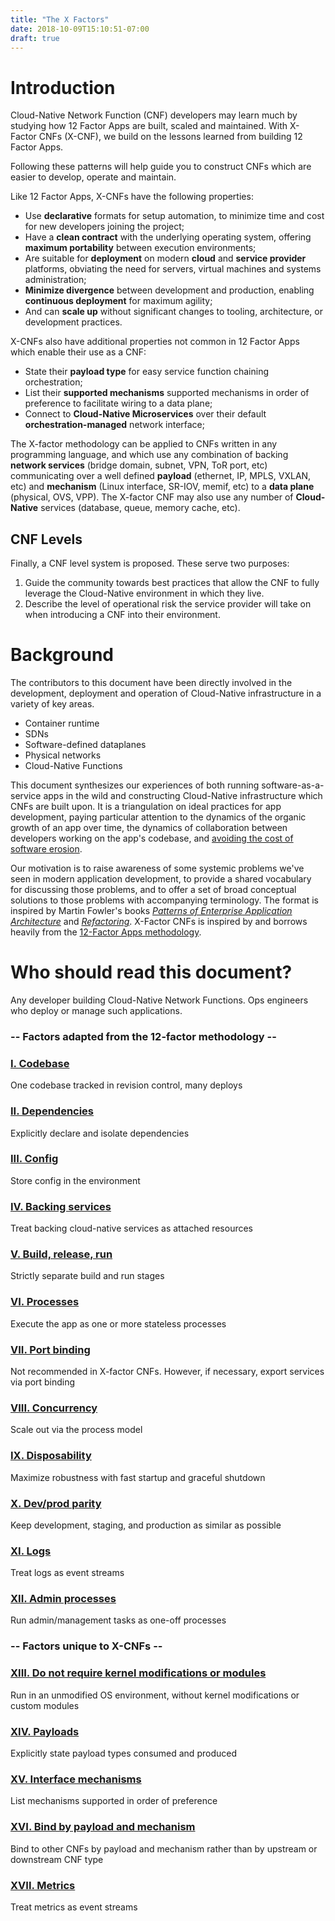 ```yaml
---
title: "The X Factors"
date: 2018-10-09T15:10:51-07:00
draft: true
---
```


Introduction
============

Cloud-Native Network Function (CNF) developers may learn much by studying how 12 Factor Apps are built, scaled and maintained.  With X-Factor CNFs (X-CNF), we build on the lessons learned from building 12 Factor Apps.

Following these patterns will help guide you to construct CNFs which are easier to develop, operate and maintain.

Like 12 Factor Apps, X-CNFs have the following properties:

* Use **declarative** formats for setup automation, to minimize time and cost for new developers joining the project;
* Have a **clean contract** with the underlying operating system, offering **maximum portability** between execution environments;
* Are suitable for **deployment** on modern **cloud** and **service provider** platforms, obviating the need for servers, virtual machines and systems administration;
* **Minimize divergence** between development and production, enabling **continuous deployment** for maximum agility;
* And can **scale up** without significant changes to tooling, architecture, or development practices.

X-CNFs also have additional properties not common in 12 Factor Apps which enable their use as a CNF:

* State their **payload type** for easy service function chaining orchestration;
* List their **supported mechanisms** supported mechanisms in order of preference to facilitate wiring to a data plane;
* Connect to **Cloud-Native Microservices** over their default **orchestration-managed** network interface;

The X-factor methodology can be applied to CNFs written in any programming language, and which use any combination of backing **network services** (bridge domain, subnet, VPN, ToR port, etc) communicating over a well defined **payload** (ethernet, IP, MPLS, VXLAN, etc) and **mechanism** (Linux interface, SR-IOV, memif, etc) to a **data plane** (physical, OVS, VPP). The X-factor CNF may also use any number of **Cloud-Native** services (database, queue, memory cache, etc).

## CNF Levels

Finally, a CNF level system is proposed. These serve two purposes:

1. Guide the community towards best practices that allow the CNF to fully leverage the Cloud-Native environment in which they live.
2. Describe the level of operational risk the service provider will take on when introducing a CNF into their environment.


Background
==========

The contributors to this document have been directly involved in the development, deployment and operation of Cloud-Native infrastructure in a variety of key areas.

* Container runtime
* SDNs
* Software-defined dataplanes
* Physical networks
* Cloud-Native Functions

This document synthesizes our experiences of both running software-as-a-service apps in the wild and constructing Cloud-Native infrastructure which CNFs are built upon. It is a triangulation on ideal practices for app development, paying particular attention to the dynamics of the organic growth of an app over time, the dynamics of collaboration between developers working on the app's codebase, and <a href="http://blog.heroku.com/archives/2011/6/28/the_new_heroku_4_erosion_resistance_explicit_contracts/" target="_blank">avoiding the cost of software erosion</a>.

Our motivation is to raise awareness of some systemic problems we've seen in modern application development, to provide a shared vocabulary for discussing those problems, and to offer a set of broad conceptual solutions to those problems with accompanying terminology.  The format is inspired by Martin Fowler's books *<a href="https://books.google.com/books/about/Patterns_of_enterprise_application_archi.html?id=FyWZt5DdvFkC" target="_blank">Patterns of Enterprise Application Architecture</a>* and *<a href="https://books.google.com/books/about/Refactoring.html?id=1MsETFPD3I0C" target="_blank">Refactoring</a>*. X-Factor CNFs is inspired by and borrows heavily from the <a href="https://12factor.net">12-Factor Apps methodology</a>.

Who should read this document?
==============================

Any developer building Cloud-Native Network Functions.  Ops engineers who deploy or manage such applications.

### -- Factors adapted from the 12-factor methodology --

### [I. Codebase](./codebase)
One codebase tracked in revision control, many deploys

### [II. Dependencies](./dependencies)
Explicitly declare and isolate dependencies

### [III. Config](./config)
Store config in the environment

### [IV. Backing services](./backing-services)
Treat backing cloud-native services as attached resources

### [V. Build, release, run](./build-release-run)
Strictly separate build and run stages

### [VI. Processes](./processes)
Execute the app as one or more stateless processes

### [VII. Port binding](./port-binding)
Not recommended in X-factor CNFs. However, if necessary, export services via port binding

### [VIII. Concurrency](./concurrency)
Scale out via the process model

### [IX. Disposability](./disposability)
Maximize robustness with fast startup and graceful shutdown

### [X. Dev/prod parity](./dev-prod-parity)
Keep development, staging, and production as similar as possible

### [XI. Logs](./logs)
Treat logs as event streams

### [XII. Admin processes](./admin-processes)
Run admin/management tasks as one-off processes

### -- Factors unique to X-CNFs --

### [XIII. Do not require kernel modifications or modules](./process-containers)
Run in an unmodified OS environment, without kernel modifications or custom modules

### [XIV. Payloads](./payloads)
Explicitly state payload types consumed and produced

### [XV. Interface mechanisms](./mechanisms)
List mechanisms supported in order of preference

### [XVI. Bind by payload and mechanism](./bind-payload-mechanism)
Bind to other CNFs by payload and mechanism rather than by upstream or downstream CNF type

### [XVII. Metrics](./metrics-as-event-streams)
Treat metrics as event streams
